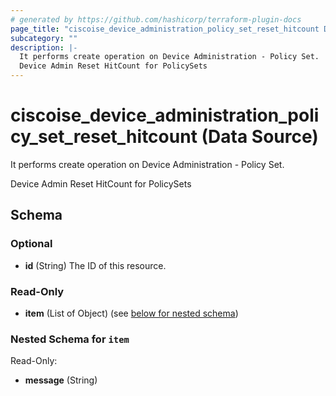 ```yaml
---
# generated by https://github.com/hashicorp/terraform-plugin-docs
page_title: "ciscoise_device_administration_policy_set_reset_hitcount Data Source - terraform-provider-ciscoise"
subcategory: ""
description: |-
  It performs create operation on Device Administration - Policy Set.
  Device Admin Reset HitCount for PolicySets
---
```


# ciscoise_device_administration_policy_set_reset_hitcount (Data Source)

It performs create operation on Device Administration - Policy Set.

Device Admin Reset HitCount for PolicySets



<!-- schema generated by tfplugindocs -->
## Schema

### Optional

- **id** (String) The ID of this resource.

### Read-Only

- **item** (List of Object) (see [below for nested schema](#nestedatt--item))

<a id="nestedatt--item"></a>
### Nested Schema for `item`

Read-Only:

- **message** (String)


